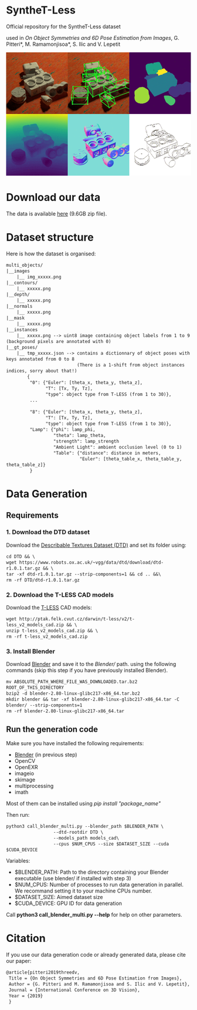 # SyntheT-Less
Official repository for the SyntheT-Less dataset 

used in *On Object Symmetries and 6D Pose Estimation from Images*, G. Pitteri\*, M. Ramamonjisoa\*, S. Ilic and V. Lepetit

![alt_text](animated_samples.gif)


# Download our data
The data is available [here](https://drive.google.com/open?id=1VCYiN4truBKsYwAUlgn1td_TUZL8qyD0) (9.6GB zip file).

# Dataset structure
Here is how the dataset is organised:

```
multi_objects/
|__images
    |__ img_xxxxx.png
|__contours/
    |__ xxxxx.png
|__depth/
    |__ xxxxx.png                         
|__normals
    |__ xxxxx.png
|__mask
    |__ xxxxx.png
|__instances
    |__ xxxxx.png --> uint8 image containing object labels from 1 to 9 (background pixels are annotated with 0) 
|__gt_poses/
    |__ tmp_xxxxx.json --> contains a dictionnary of object poses with keys annotated from 0 to 8 
                           (There is a 1-shift from object instances indices, sorry about that!)
        {
         "0": {"Euler": [theta_x, theta_y, theta_z],
               "T": [Tx, Ty, Tz],
               "type": object type from T-LESS (from 1 to 30)},              
         ...
                  
         "8": {"Euler": [theta_x, theta_y, theta_z],
               "T": [Tx, Ty, Tz],
               "type": object type from T-LESS (from 1 to 30)},
         "Lamp": {"phi": lamp_phi, 
                  "theta": lamp_theta,
                  "strength": lamp_strength
                  "Ambient Light": ambient occlusion level (0 to 1)
                  "Table": {"distance": distance in meters,
                            "Euler": [theta_table_x, theta_table_y, theta_table_z]}
         }   

```

# Data Generation 

## Requirements
### 1. Download the DTD dataset
Download the [Describable Textures Dataset (DTD)](https://www.robots.ox.ac.uk/~vgg/data/dtd/) and set its folder using:

```
cd DTD && \
wget https://www.robots.ox.ac.uk/~vgg/data/dtd/download/dtd-r1.0.1.tar.gz && \
tar -xf dtd-r1.0.1.tar.gz --strip-components=1 && cd .. &&\ 
rm -rf DTD/dtd-r1.0.1.tar.gz
```

### 2. Download the T-LESS CAD models
Download the [T-LESS](http://cmp.felk.cvut.cz/t-less/index.html) CAD models:
```
wget http://ptak.felk.cvut.cz/darwin/t-less/v2/t-less_v2_models_cad.zip && \
unzip t-less_v2_models_cad.zip && \  
rm -rf t-less_v2_models_cad.zip
```

### 3. Install Blender
Download [Blender](https://www.blender.org/download/Blender2.80/blender-2.80-linux-glibc217-x86_64.tar.bz2)
 and save it to the *Blender/* path. using the following commands (skip this step if you have previously installed Blender).

```
mv ABSOLUTE_PATH_WHERE_FILE_WAS_DOWNLOADED.tar.bz2 ROOT_OF_THIS_DIRECTORY 
bzip2 -d blender-2.80-linux-glibc217-x86_64.tar.bz2
mkdir blender && tar -xf blender-2.80-linux-glibc217-x86_64.tar -C blender/ --strip-components=1
rm -rf blender-2.80-linux-glibc217-x86_64.tar
```

## Run the generation code

Make sure you have installed the following requirements:
- [Blender](https://www.blender.org/download/Blender2.80/blender-2.80-linux-glibc217-x86_64.tar.bz2/) (in previous step)
- OpenCV
- OpenEXR 
- imageio 
- skimage 
- multiprocessing 
- imath

Most of them can be installed using *pip install "package_name"*  

Then run:
```
python3 call_blender_multi.py --blender_path $BLENDER_PATH \
			      --dtd-rootdir DTD \
			      --models_path models_cad\
			      --cpus $NUM_CPUS --size $DATASET_SIZE --cuda $CUDA_DEVICE
```

Variables:

- $BLENDER_PATH: Path to the directory containing your Blender executable (use blender/ if installed with step 3)
- $NUM_CPUS: Number of processes to run data generation in parallel. We recommand setting it to your machine CPUs number.  
- $DATASET_SIZE: Aimed dataset size
- $CUDA_DEVICE: GPU ID for data generation

Call **python3 call_blender_multi.py --help** for help on other parameters.

# Citation
If you use our data generation code or already generated data, please cite our paper:

```
@article{pitteri2019threedv, 
 Title = {On Object Symmetries and 6D Pose Estimation from Images}, 
 Author = {G. Pitteri and M. Ramamonjisoa and S. Ilic and V. Lepetit}, 
 Journal = {International Conference on 3D Vision}, 
 Year = {2019}
 }
```
